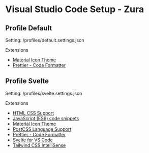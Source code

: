 # Visual Studio Code Setup - Zura

## Profile Default

Setting: /profiles/default.settings.json

Extensions

- [Material Icon Theme](https://marketplace.visualstudio.com/items?itemName=PKief.material-icon-theme)
- [Prettier - Code Formatter](https://marketplace.visualstudio.com/items?itemName=esbenp.prettier-vscode)

## Profile Svelte

Setting: /profiles/svelte.settings.json

Extensions

- [HTML CSS Support](https://marketplace.visualstudio.com/items?itemName=ecmel.vscode-html-css)
- [JavaScript (ES6) code snippets](https://marketplace.visualstudio.com/items?itemName=xabikos.JavaScriptSnippets)
- [Material Icon Theme](https://marketplace.visualstudio.com/items?itemName=PKief.material-icon-theme)
- [PostCSS Language Support](https://marketplace.visualstudio.com/items?itemName=csstools.postcss)
- [Prettier - Code Formatter](https://marketplace.visualstudio.com/items?itemName=esbenp.prettier-vscode)
- [Svelte for VS Code](https://marketplace.visualstudio.com/items?itemName=svelte.svelte-vscode)
- [Tailwind CSS IntelliSense](https://marketplace.visualstudio.com/items?itemName=bradlc.vscode-tailwindcss)
